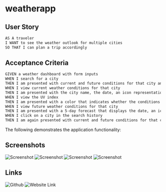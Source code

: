  # weatherapp
 
## User Story

```md
AS A traveler
I WANT to see the weather outlook for multiple cities
SO THAT I can plan a trip accordingly
```

## Acceptance Criteria

```md
GIVEN a weather dashboard with form inputs
WHEN I search for a city
THEN I am presented with current and future conditions for that city and that city is added to the search history
WHEN I view current weather conditions for that city
THEN I am presented with the city name, the date, an icon representation of weather conditions, the temperature, the humidity, the wind speed, and the UV index
WHEN I view the UV index
THEN I am presented with a color that indicates whether the conditions are favorable, moderate, or severe
WHEN I view future weather conditions for that city
THEN I am presented with a 5-day forecast that displays the date, an icon representation of weather conditions, the temperature, the wind speed, and the humidity
WHEN I click on a city in the search history
THEN I am again presented with current and future conditions for that city

```

The following demonstrates the application functionality:

## Screenshots

![Screenshot](img/hwss.PNG)
![Screenshot](img/hwss1.PNG)
![Screenshot](img/hwss2.PNG)
![Screenshot](img/hwss3.PNG)

## Links

![Github](https://github.com/rileyale001/julianplanscheduler)
![Website Link](https://rileyale001.github.io/julianplanscheduler/)